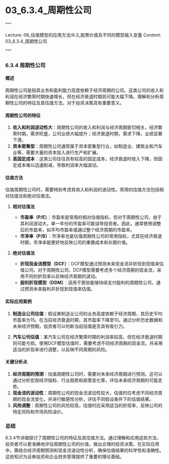 # 03_6.3.4_周期性公司

"""

Lecture: 06_估值模型的应用方法/6.3_股票价值及不同的模型输入变量
Content: 03_6.3.4_周期性公司

"""

### 6.3.4 周期性公司

#### 概述
周期性公司是指其业务和盈利能力高度依赖于经济周期的公司。这类公司的收入和利润在经济繁荣时期快速增长，但在经济衰退时期则可能大幅下降。理解和分析周期性公司的特征及其估值方法，对于投资决策具有重要意义。

#### 周期性公司的特征

1. **收入和利润波动性大**：周期性公司的收入和利润与经济周期密切相关。经济繁荣时期，需求旺盛，公司业绩大幅提升；经济衰退时期，需求下降，业绩显著下滑。
2. **资本密集型**：周期性公司通常属于资本密集型行业，如制造业、建筑业和汽车业等，需要大量的资本投入进行生产和扩展。
3. **高固定成本**：这类公司往往具有较高的固定成本，经济衰退时收入下降，但固定成本难以迅速削减，导致利润率大幅波动。

#### 估值方法

估值周期性公司时，需要特别考虑其收入和利润的波动性。常用的估值方法包括相对估值法和绝对估值法。

1. **相对估值法**

   - **市盈率（P/E）**：市盈率是常用的相对估值指标，但对于周期性公司，由于其利润波动大，单一年份的市盈率可能误导投资者。因此，通常使用调整后的市盈率，如平均市盈率或通过整个经济周期的市盈率。
   - **市净率（P/B）**：市净率也是估值周期性公司的常用指标，尤其在经济衰退时期，市净率能更好地反映公司的重置成本和长期价值。

2. **绝对估值法**

   - **折现现金流模型（DCF）**：DCF模型通过预测未来现金流并折现到现值来估值公司。对于周期性公司，DCF模型需要考虑多个经济周期的现金流，采用不同的折现率以反映经济周期的波动。
   - **股利折现模型（DDM）**：适用于那些能够持续支付股利的周期性公司，通过预测未来股利并折现到现值来估值。

#### 实际应用案例

1. **制造业公司估值**：假设某制造业公司的业务高度依赖于经济周期，其历史平均市盈率为15。在当前经济衰退时期，其市盈率下降至10。通过分析历史数据和未来经济预期，投资者可以判断当前估值是否具有吸引力。

2. **汽车公司估值**：某汽车公司在经济繁荣时期的利润率较高，但在经济衰退时期则可能亏损。使用DCF模型估值时，需要考虑不同经济周期的现金流，并采用适当的折现率进行调整，以反映不同周期的风险。

#### 关键分析点

1. **经济周期的预测**：估值周期性公司时，需要对未来经济周期进行预测。这可以通过分析宏观经济指标、行业趋势和政策变化等，评估未来经济周期的可能走势。
2. **现金流的波动性**：周期性公司的现金流波动性较大，估值时应考虑不同经济周期的现金流变化，并进行敏感性分析，评估不同假设条件下的估值结果。
3. **风险调整**：周期性公司的风险较高，估值时应采用适当的折现率，反映公司的特定风险和市场风险溢价。

### 总结
6.3.4节详细探讨了周期性公司的特征及其估值方法。通过理解和应用这些方法，投资者可以更准确地评估周期性公司的价值，做出合理的投资决策。在实际应用中，需结合经济周期预测和现金流波动性分析，确保估值结果的科学性和准确性。这些知识为证券投资和企业财务管理提供了重要的理论基础。